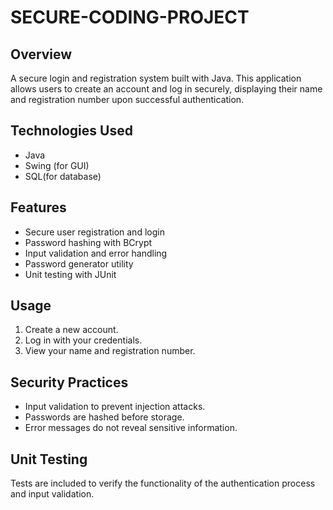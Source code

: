 # SECURE-CODING-PROJECT
## Overview
A secure login and registration system built with Java. This application allows users to create an account and log in securely, displaying their name and registration number upon successful authentication.

## Technologies Used
- Java
- Swing (for GUI)
- SQL(for database)

## Features
- Secure user registration and login
- Password hashing with BCrypt
- Input validation and error handling
- Password generator utility
- Unit testing with JUnit
  
## Usage
1. Create a new account.
2. Log in with your credentials.
3. View your name and registration number.

## Security Practices
- Input validation to prevent injection attacks.
- Passwords are hashed before storage.
- Error messages do not reveal sensitive information.

## Unit Testing
Tests are included to verify the functionality of the authentication process and input validation.
